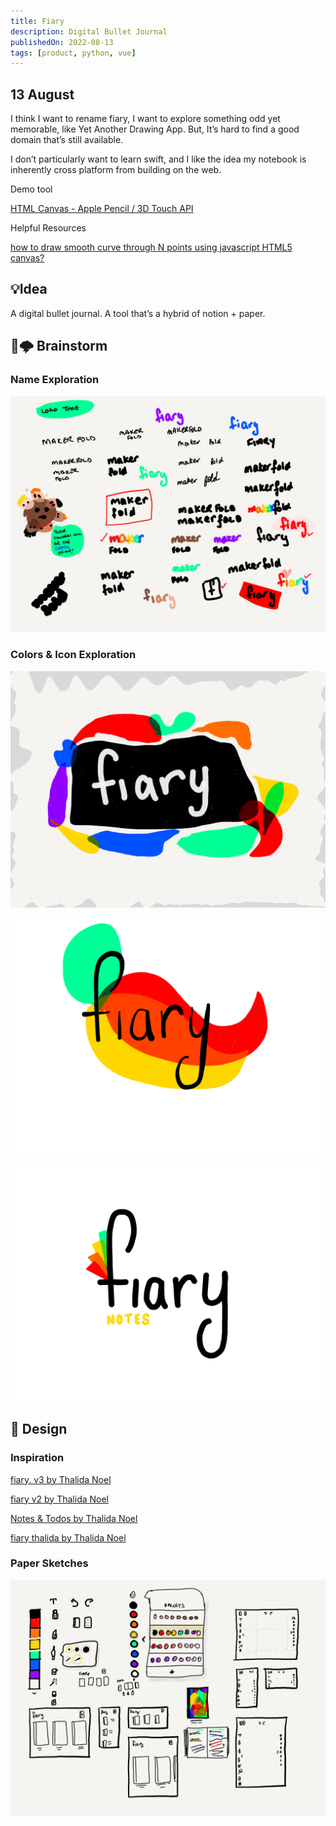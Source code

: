 ```yaml
---
title: Fiary
description: Digital Bullet Journal
publishedOn: 2022-08-13
tags: [product, python, vue]
---
```


## 13 August

I think I want to rename fiary, I want to explore something odd yet memorable, like Yet Another Drawing App. But, It’s hard to find a good domain that’s still available.

I don’t particularly want to learn swift, and I like the idea my notebook is inherently cross platform from building on the web.

Demo tool

[HTML Canvas - Apple Pencil / 3D Touch API](https://codesandbox.io/embed/qr4uq?codemirror=1)

Helpful Resources

[how to draw smooth curve through N points using javascript HTML5 canvas?](https://stackoverflow.com/questions/7054272/how-to-draw-smooth-curve-through-n-points-using-javascript-html5-canvas)

## 💡Idea

A digital bullet journal. A tool that’s a hybrid of notion + paper.

## 🧠🌩 Brainstorm

### Name Exploration

![Paper.fiary.4.png](Fiary%2013e4cd11d42945babdfa01e04d92f9c8/Paper.fiary.4.png)

### Colors & Icon Exploration

![Paper.fiary.1.png](Fiary%2013e4cd11d42945babdfa01e04d92f9c8/Paper.fiary.1.png)

![Paper.fiary.7.png](Fiary%2013e4cd11d42945babdfa01e04d92f9c8/Paper.fiary.7.png)

![Paper.fiary.8.png](Fiary%2013e4cd11d42945babdfa01e04d92f9c8/Paper.fiary.8.png)

## 🎨 Design

### Inspiration

[fiary. v3 by Thalida Noel](https://dribbble.com/thalida/collections/1958939-fiary-v3)

[fiary v2 by Thalida Noel](https://dribbble.com/thalida/collections/1601055-fiary-v2)

[Notes & Todos by Thalida Noel](https://dribbble.com/thalida/collections/967810-Notes-Todos)

[fiary thalida by Thalida Noel](https://dribbble.com/thalida/collections/2146817-fiary-thalida)

### Paper Sketches

![Paper.fiary.5.png](Fiary%2013e4cd11d42945babdfa01e04d92f9c8/Paper.fiary.5.png)
